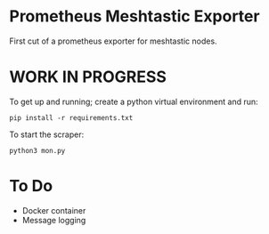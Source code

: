# Prometheus Meshtastic Exporter

First cut of a prometheus exporter for meshtastic nodes.

# WORK IN PROGRESS

To get up and running; create a python virtual environment and run:

```pip install -r requirements.txt```

To start the scraper:

```python3 mon.py```

# To Do

* Docker container
* Message logging

